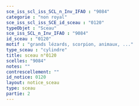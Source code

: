 ```yaml
---
sce_iss_scl_iss_SCL_n_Inv_IFAO : "9084"
categorie : "non royal"
sce_iss_scl_iss_SCE_id_sceau : "0120"
typeObjet : "Sceau"
sce_iss_SCL_n_Inv_IFAO : "9084"
id_sceau : "0120"
motif : "grands lézards, scorpion, animaux, ..."
type_sceau : "cylindre"
title: sceau n°0120
scelles: "9084"
notes: ""
contrescellement: ""
id_notice: 0120
layout: notice_sceau
type: sceau
partie: 2
---
```

